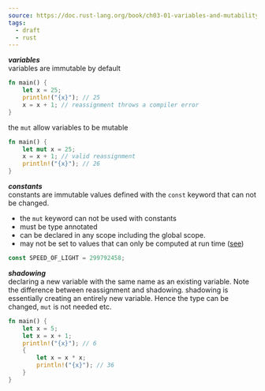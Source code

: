 ```yaml
---
source: https://doc.rust-lang.org/book/ch03-01-variables-and-mutability.html
tags:
  - draft
  - rust
---
```


***variables***  
variables are immutable by default

```rust
fn main() {
    let x = 25;
    println!("{x}"); // 25
    x = x + 1; // reassignment throws a compiler error
}
```

the `mut` allow variables to be mutable 

```rust
fn main() {
    let mut x = 25;
    x = x + 1; // valid reassignment
    println!("{x}"); // 26
}
```

***constants***  
constants are immutable values defined with the `const` keyword that can not be changed.  
- the `mut` keyword can not be used with constants  
- must be type annotated  
- can be declared in any scope including the global scope.  
- may not be set to values that can only be computed at run time ([see](https://doc.rust-lang.org/reference/const_eval.html))

```rust
const SPEED_OF_LIGHT = 299792458;
```

***shadowing***  
declaring a new variable with the same name as an existing variable. Note the difference between reassignment and shadowing. shadowing is essentially creating an entirely new variable. Hence the type can be changed, `mut` is not needed etc.

```rust
fn main() {
    let x = 5;
    let x = x + 1;
    println!("{x}"); // 6 
    {
        let x = x * x;
        println!("{x}"); // 36
    }
}
```